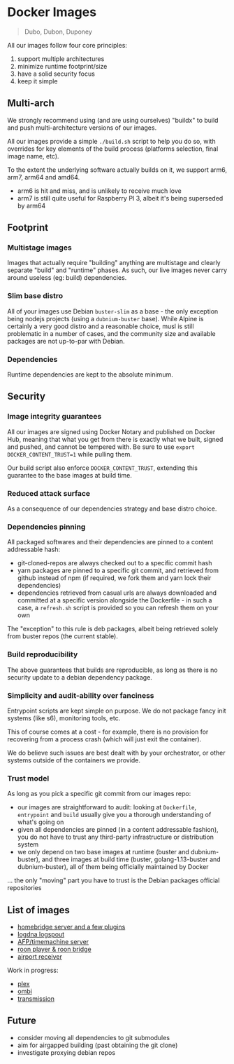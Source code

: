 # Docker Images

> Dubo, Dubon, Duponey

All our images follow four core principles:

 1. support multiple architectures
 1. minimize runtime footprint/size
 1. have a solid security focus
 1. keep it simple

## Multi-arch

We strongly recommend using (and are using ourselves) "buildx" to build and push multi-architecture versions of our images.

All our images provide a simple `./build.sh` script to help you do so, with overrides for key elements of the build process (platforms selection, final image name, etc).

To the extent the underlying software actually builds on it, we support arm6, arm7, arm64 and amd64.

 * arm6 is hit and miss, and is unlikely to receive much love
 * arm7 is still quite useful for Raspberry PI 3, albeit it's being superseded by arm64

## Footprint

### Multistage images

Images that actually require "building" anything are multistage and clearly separate "build" and "runtime" phases.
As such, our live images never carry around useless (eg: build) dependencies.

### Slim base distro

All of your images use Debian `buster-slim` as a base - the only exception being nodejs projects (using a `dubnium-buster` base).
While Alpine is certainly a very good distro and a reasonable choice, musl is still problematic in a number of cases,
and the community size and available packages are not up-to-par with Debian.

### Dependencies

Runtime dependencies are kept to the absolute minimum.

## Security 

### Image integrity guarantees

All our images are signed using Docker Notary and published on Docker Hub, meaning that what you get from there is exactly 
what we built, signed and pushed, and cannot be tempered with.
Be sure to use `export DOCKER_CONTENT_TRUST=1` while pulling them.

Our build script also enforce `DOCKER_CONTENT_TRUST`, extending this guarantee to the base images at build time.

### Reduced attack surface

As a consequence of our dependencies strategy and base distro choice.

### Dependencies pinning

All packaged softwares and their dependencies are pinned to a content addressable hash:

 * git-cloned-repos are always checked out to a specific commit hash
 * yarn packages are pinned to a specific git commit, and retrieved from github instead of npm (if required, we fork them and yarn lock their dependencies)
 * dependencies retrieved from casual urls are always downloaded and committed at a specific version alongside the Dockerfile - in such a case, a `refresh.sh` 
 script is provided so you can refresh them on your own

The "exception" to this rule is deb packages, albeit being retrieved solely from buster repos (the current stable).

### Build reproducibility

The above guarantees that builds are reproducible, as long as there is no security update to a debian dependency package.

### Simplicity and audit-ability over fanciness

Entrypoint scripts are kept simple on purpose.
We do not package fancy init systems (like s6), monitoring tools, etc.

This of course comes at a cost - for example, there is no provision for recovering from a process crash (which will just exit the container).

We do believe such issues are best dealt with by your orchestrator, or other systems outside of the containers we provide.

### Trust model

As long as you pick a specific git commit from our images repo:

 * our images are straightforward to audit: looking at `Dockerfile`, `entrypoint` and `build` usually give you a thorough understanding of what's going on
 * given all dependencies are pinned (in a content addressable fashion), you do not have to trust any third-party infrastructure or distribution system
 * we only depend on two base images at runtime (buster and dubnium-buster), and three images at build time (buster, golang-1.13-buster and dubnium-buster), all of them being officially maintained by Docker

... the only "moving" part you have to trust is the Debian packages official repositories

## List of images

 * [homebridge server and a few plugins](https://github.com/dubo-dubon-duponey/docker-homebridge)
 * [logdna logspout](https://github.com/dubo-dubon-duponey/docker-logspout)
 * [AFP/timemachine server](https://github.com/dubo-dubon-duponey/docker-netatalk)
 * [roon player & roon bridge](https://github.com/dubo-dubon-duponey/docker-roon)
 * [airport receiver](https://github.com/dubo-dubon-duponey/docker-shairport-sync)

Work in progress:

 * [plex](https://github.com/dubo-dubon-duponey/docker-plex)
 * [ombi](https://github.com/dubo-dubon-duponey/docker-ombi)
 * [transmission](https://github.com/dubo-dubon-duponey/docker-transmission)

## Future

 * consider moving all dependencies to git submodules
 * aim for airgapped building (past obtaining the git clone)
 * investigate proxying debian repos
